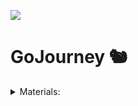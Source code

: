 ![](https://www.geekbits.io/content/images/2022/08/gopher.png)
# GoJourney 🐿️

<details>
  <summary> Materials:</summary>

  - [Go by example](https://gobyexample.com/)
  - [Go 4noobs](https://github.com/caioreix/go4noobs)
  - [Aprenda Go com testes](https://larien.gitbook.io/aprenda-go-com-testes/)
  - [Learn Go programming by building 11 projects - FreeCodeCamp](https://www.youtube.com/watch?v=jFfo23yIWac)
  - [Go programming - FreeCodeCamp](https://www.youtube.com/watch?v=un6ZyFkqFKo)
    
</details>
